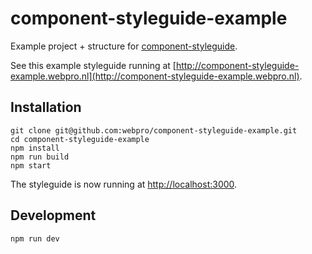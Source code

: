 # component-styleguide-example

Example project + structure for [component-styleguide](https://github.com/webpro/component-styleguide).

See this example styleguide running at [http://component-styleguide-example.webpro.nl](http://component-styleguide-example.webpro.nl).

## Installation

    git clone git@github.com:webpro/component-styleguide-example.git
    cd component-styleguide-example
    npm install
    npm run build
    npm start

The styleguide is now running at [http://localhost:3000](http://localhost:3000).

## Development

    npm run dev
